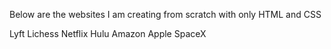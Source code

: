Below are the websites I am creating from scratch with only HTML and CSS

Lyft
Lichess
Netflix
Hulu
Amazon
Apple
SpaceX

